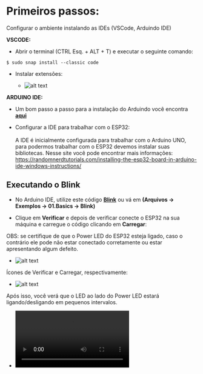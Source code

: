 # Primeiros passos:
Configurar o ambiente instalando as IDEs (VSCode, Arduindo IDE)

**VSCODE:**

* Abrir o terminal (CTRL Esq. + ALT + T) e executar o seguinte comando:
```
$ sudo snap install --classic code
```
* Instalar extensões:

  - ![alt text](https://github.com/LuisHBM/curso-prototipo-MR01/blob/main/extensions.png)

**ARDUINO IDE:**
* Um bom passo a passo para a instalação do Arduindo você encontra **[aqui](https://linuxopsys.com/topics/install-arduino-ide-on-ubuntu-20-04)**

* Configurar a IDE para trabalhar com o ESP32:
<br><br> A IDE é inicialmente configurada para trabalhar com o Arduino UNO, para podermos trabalhar com o ESP32 devemos instalar suas bibliotecas. Nesse site você pode encontrar mais informações: https://randomnerdtutorials.com/installing-the-esp32-board-in-arduino-ide-windows-instructions/

## Executando o Blink

* No Arduino IDE, utilize este código **[Blink](https://github.com/LuisHBM/curso-prototipo-MR01/blob/main/Blink.ino)** ou vá em **(Arquivos -> Exemplos -> 01.Basics -> Blink)**

* Clique em **Verificar** e depois de verificar conecte o ESP32 na sua máquina e carregue o código clicando em **Carregar**:

OBS: se certifique de que o Power LED do ESP32 esteja ligado, caso o contrário ele pode não estar conectado corretamente ou estar apresentando algum defeito.

- ![alt text](https://iotdesignpro.com/sites/default/files/inline-images/ESP32-LED-Blink.jpg)

Ícones de Verificar e Carregar, respectivamente:
- ![alt text](https://github.com/LuisHBM/curso-prototipo-MR01/blob/main/iconesArduinoIDE.png)

Após isso, você verá que o LED ao lado do Power LED estará ligando/desligando em pequenos intervalos.

- ![alt text](https://github.com/LuisHBM/curso-prototipo-MR01/blob/main/Blink.mp4)
